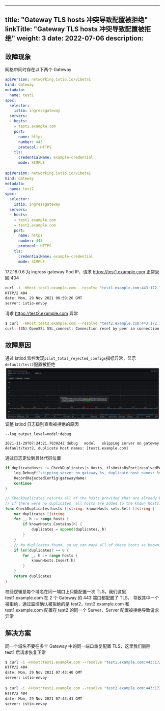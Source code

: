 
---
title: "Gateway TLS hosts 冲突导致配置被拒绝"
linkTitle: "Gateway TLS hosts 冲突导致配置被拒绝"
weight: 3
date: 2022-07-06
description: 
---

## 故障现象
网格中同时存在以下两个 Gateway
```yaml
apiVersion: networking.istio.io/v1beta1
kind: Gateway
metadata:
  name: test1
spec:
  selector:
    istio: ingressgateway
  servers:
  - hosts:
    - test1.example.com
    port:
      name: https
      number: 443
      protocol: HTTPS
    tls:
      credentialName: example-credential
      mode: SIMPLE
---
apiVersion: networking.istio.io/v1beta1
kind: Gateway
metadata:
  name: test2
spec:
  selector:
    istio: ingressgateway
  servers:
  - hosts:
    - test1.example.com
    - test2.example.com
    port:
      name: https
      number: 443
      protocol: HTTPS
    tls:
      credentialName: example-credential
      mode: SIMPLE
```

172.18.0.6 为 ingress gateway Pod IP，请求 https://test1.example.com 正常返回 404
```bash
curl -i -HHost:test1.example.com --resolve "test1.example.com:443:172.18.0.6" --cacert example.com.crt "https://test1.example.com"
HTTP/2 404
date: Mon, 29 Nov 2021 06:59:26 GMT
server: istio-envoy
```

请求 https://test2.example.com 异常
```bash
$ curl  -HHost:test2.example.com --resolve "test2.example.com:443:172.18.0.6" --cacert example.com.crt "https://test2.example.com"
curl: (35) OpenSSL SSL_connect: Connection reset by peer in connection to test2.example.com:443
```
## 故障原因

通过 istiod 监控发现`pilot_total_rejected_configs`指标异常，显示`default/test2`配置被拒绝
![](../image/pilot_total_rejected_configs.png)
调整 istiod 日志级别查看被拒绝的原因
```
--log_output_level=model:debug
```
```
2021-11-29T07:24:21.703924Z	debug	model	skipping server on gateway default/test2, duplicate host names: [test1.example.com]
```
通过日志定位到具体代码位置
```go
if duplicateHosts := CheckDuplicates(s.Hosts, tlsHostsByPort[resolvedPort]); len(duplicateHosts) != 0 {
    log.Debugf("skipping server on gateway %s, duplicate host names: %v", gatewayName, duplicateHosts)
    RecordRejectedConfig(gatewayName)
    continue
}
```
```go
// CheckDuplicates returns all of the hosts provided that are already known
// If there were no duplicates, all hosts are added to the known hosts.
func CheckDuplicates(hosts []string, knownHosts sets.Set) []string {
	var duplicates []string
	for _, h := range hosts {
		if knownHosts.Contains(h) {
			duplicates = append(duplicates, h)
		}
	}
	// No duplicates found, so we can mark all of these hosts as known
	if len(duplicates) == 0 {
		for _, h := range hosts {
			knownHosts.Insert(h)
		}
	}
	return duplicates
}
```
校验逻辑是每个域名在同一端口上只能配置一次 TLS，我们这里 test1.example.com 在 2 个 Gateway 的 443 端口都配置了 TLS，
导致其中一个被拒绝，通过监控确认被拒绝的是 test2，test2.example.com 和 test1.example.com 配置在 test2 的同一个 Server，Server 配置被拒绝导致请求异常

## 解决方案
同一个域名不要在多个 Gateway 中的同一端口重复配置 TLS，这里我们删除 test1 后请求恢复正常
```bash
$ curl -i -HHost:test1.example.com --resolve "test1.example.com:443:172.18.0.6" --cacert example.com.crt "https://test1.example.com"
HTTP/2 404
date: Mon, 29 Nov 2021 07:43:40 GMT
server: istio-envoy

$ curl -i -HHost:test2.example.com --resolve "test2.example.com:443:172.18.0.6" --cacert example.com.crt "https://test2.example.com"
HTTP/2 404
date: Mon, 29 Nov 2021 07:43:41 GMT
server: istio-envoy
```